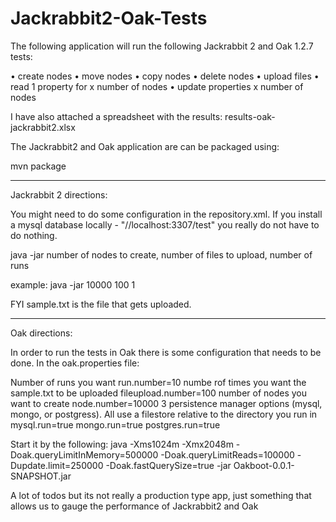 # Jackrabbit2-Oak-Tests
The following application will run the following Jackrabbit 2 and Oak 1.2.7 tests:

• create nodes 
• move nodes 
• copy nodes 
• delete nodes 
• upload files 
• read 1 property for x number of nodes 
• update properties x number of nodes

I have also attached a spreadsheet with the results: results-oak-jackrabbit2.xlsx

The Jackrabbit2 and Oak application are can be packaged using:

mvn package

*************************************************************
Jackrabbit 2 directions:

You might need to do some configuration in the repository.xml. If you install a mysql database locally - "//localhost:3307/test" you really do not have to do nothing.

java -jar number of nodes to create, number of files to upload, number of runs

example: java -jar 10000 100 1

FYI sample.txt is the file that gets uploaded.

*************************************************************
Oak directions:

In order to run the tests in Oak there is some configuration that needs to be done.  In the oak.properties file:

Number of runs you want
run.number=10
numbe rof times you want the sample.txt to be uploaded
fileupload.number=100
number of nodes you want to create
node.number=10000
3 persistence manager options (mysql, mongo, or postgress).  All use a filestore relative to the directory you run in
mysql.run=true
mongo.run=true
postgres.run=true

Start it by the following:
java -Xms1024m -Xmx2048m -Doak.queryLimitInMemory=500000 -Doak.queryLimitReads=100000 -Dupdate.limit=250000 -Doak.fastQuerySize=true -jar Oakboot-0.0.1-SNAPSHOT.jar

A lot of todos but its not really a production type app, just something that allows us to gauge the performance of Jackrabbit2 and Oak

